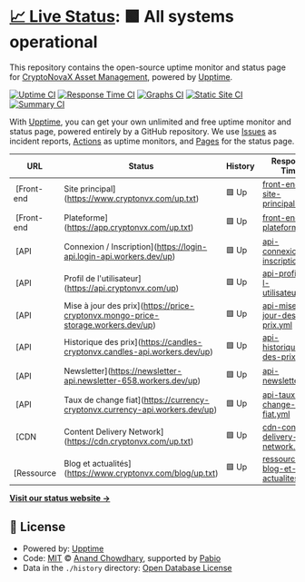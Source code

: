 # [📈 Live Status](https://CryptoNovaX.github.io/web-status): <!--live status--> **🟩 All systems operational**

This repository contains the open-source uptime monitor and status page for [CryptoNovaX Asset Management](https://www.cryptonvx.com/), powered by [Upptime](https://github.com/upptime/upptime).

[![Uptime CI](https://github.com/CryptoNovaX/web-status/workflows/Uptime%20CI/badge.svg)](https://github.com/CryptoNovaX/web-status/actions?query=workflow%3A%22Uptime+CI%22)
[![Response Time CI](https://github.com/CryptoNovaX/web-status/workflows/Response%20Time%20CI/badge.svg)](https://github.com/CryptoNovaX/web-status/actions?query=workflow%3A%22Response+Time+CI%22)
[![Graphs CI](https://github.com/CryptoNovaX/web-status/workflows/Graphs%20CI/badge.svg)](https://github.com/CryptoNovaX/web-status/actions?query=workflow%3A%22Graphs+CI%22)
[![Static Site CI](https://github.com/CryptoNovaX/web-status/workflows/Static%20Site%20CI/badge.svg)](https://github.com/CryptoNovaX/web-status/actions?query=workflow%3A%22Static+Site+CI%22)
[![Summary CI](https://github.com/CryptoNovaX/web-status/workflows/Summary%20CI/badge.svg)](https://github.com/CryptoNovaX/web-status/actions?query=workflow%3A%22Summary+CI%22)

With [Upptime](https://upptime.js.org), you can get your own unlimited and free uptime monitor and status page, powered entirely by a GitHub repository. We use [Issues](https://github.com/CryptoNovaX/web-status/issues) as incident reports, [Actions](https://github.com/CryptoNovaX/web-status/actions) as uptime monitors, and [Pages](https://CryptoNovaX.github.io/web-status) for the status page.

<!--start: status pages-->
<!-- This summary is generated by Upptime (https://github.com/upptime/upptime) -->
<!-- Do not edit this manually, your changes will be overwritten -->
<!-- prettier-ignore -->
| URL | Status | History | Response Time | Uptime |
| --- | ------ | ------- | ------------- | ------ |
| <img alt="" src="https://icons.duckduckgo.com/ip3/www.cryptonvx.com.ico" height="13"> [Front-end | Site principal](https://www.cryptonvx.com/up.txt) | 🟩 Up | [front-end-site-principal.yml](https://github.com/CryptoNovaX/web-status/commits/HEAD/history/front-end-site-principal.yml) | <details><summary><img alt="Response time graph" src="./graphs/front-end-site-principal/response-time-week.png" height="20"> 182ms</summary><br><a href="https://status.cryptonvx.com/history/front-end-site-principal"><img alt="Response time 200" src="https://img.shields.io/endpoint?url=https%3A%2F%2Fraw.githubusercontent.com%2FCryptoNovaX%2Fweb-status%2FHEAD%2Fapi%2Ffront-end-site-principal%2Fresponse-time.json"></a><br><a href="https://status.cryptonvx.com/history/front-end-site-principal"><img alt="24-hour response time 176" src="https://img.shields.io/endpoint?url=https%3A%2F%2Fraw.githubusercontent.com%2FCryptoNovaX%2Fweb-status%2FHEAD%2Fapi%2Ffront-end-site-principal%2Fresponse-time-day.json"></a><br><a href="https://status.cryptonvx.com/history/front-end-site-principal"><img alt="7-day response time 182" src="https://img.shields.io/endpoint?url=https%3A%2F%2Fraw.githubusercontent.com%2FCryptoNovaX%2Fweb-status%2FHEAD%2Fapi%2Ffront-end-site-principal%2Fresponse-time-week.json"></a><br><a href="https://status.cryptonvx.com/history/front-end-site-principal"><img alt="30-day response time 217" src="https://img.shields.io/endpoint?url=https%3A%2F%2Fraw.githubusercontent.com%2FCryptoNovaX%2Fweb-status%2FHEAD%2Fapi%2Ffront-end-site-principal%2Fresponse-time-month.json"></a><br><a href="https://status.cryptonvx.com/history/front-end-site-principal"><img alt="1-year response time 200" src="https://img.shields.io/endpoint?url=https%3A%2F%2Fraw.githubusercontent.com%2FCryptoNovaX%2Fweb-status%2FHEAD%2Fapi%2Ffront-end-site-principal%2Fresponse-time-year.json"></a></details> | <details><summary><a href="https://status.cryptonvx.com/history/front-end-site-principal">100.00%</a></summary><a href="https://status.cryptonvx.com/history/front-end-site-principal"><img alt="All-time uptime 100.00%" src="https://img.shields.io/endpoint?url=https%3A%2F%2Fraw.githubusercontent.com%2FCryptoNovaX%2Fweb-status%2FHEAD%2Fapi%2Ffront-end-site-principal%2Fuptime.json"></a><br><a href="https://status.cryptonvx.com/history/front-end-site-principal"><img alt="24-hour uptime 100.00%" src="https://img.shields.io/endpoint?url=https%3A%2F%2Fraw.githubusercontent.com%2FCryptoNovaX%2Fweb-status%2FHEAD%2Fapi%2Ffront-end-site-principal%2Fuptime-day.json"></a><br><a href="https://status.cryptonvx.com/history/front-end-site-principal"><img alt="7-day uptime 100.00%" src="https://img.shields.io/endpoint?url=https%3A%2F%2Fraw.githubusercontent.com%2FCryptoNovaX%2Fweb-status%2FHEAD%2Fapi%2Ffront-end-site-principal%2Fuptime-week.json"></a><br><a href="https://status.cryptonvx.com/history/front-end-site-principal"><img alt="30-day uptime 100.00%" src="https://img.shields.io/endpoint?url=https%3A%2F%2Fraw.githubusercontent.com%2FCryptoNovaX%2Fweb-status%2FHEAD%2Fapi%2Ffront-end-site-principal%2Fuptime-month.json"></a><br><a href="https://status.cryptonvx.com/history/front-end-site-principal"><img alt="1-year uptime 100.00%" src="https://img.shields.io/endpoint?url=https%3A%2F%2Fraw.githubusercontent.com%2FCryptoNovaX%2Fweb-status%2FHEAD%2Fapi%2Ffront-end-site-principal%2Fuptime-year.json"></a></details>
| <img alt="" src="https://icons.duckduckgo.com/ip3/app.cryptonvx.com.ico" height="13"> [Front-end | Plateforme](https://app.cryptonvx.com/up.txt) | 🟩 Up | [front-end-plateforme.yml](https://github.com/CryptoNovaX/web-status/commits/HEAD/history/front-end-plateforme.yml) | <details><summary><img alt="Response time graph" src="./graphs/front-end-plateforme/response-time-week.png" height="20"> 172ms</summary><br><a href="https://status.cryptonvx.com/history/front-end-plateforme"><img alt="Response time 200" src="https://img.shields.io/endpoint?url=https%3A%2F%2Fraw.githubusercontent.com%2FCryptoNovaX%2Fweb-status%2FHEAD%2Fapi%2Ffront-end-plateforme%2Fresponse-time.json"></a><br><a href="https://status.cryptonvx.com/history/front-end-plateforme"><img alt="24-hour response time 161" src="https://img.shields.io/endpoint?url=https%3A%2F%2Fraw.githubusercontent.com%2FCryptoNovaX%2Fweb-status%2FHEAD%2Fapi%2Ffront-end-plateforme%2Fresponse-time-day.json"></a><br><a href="https://status.cryptonvx.com/history/front-end-plateforme"><img alt="7-day response time 172" src="https://img.shields.io/endpoint?url=https%3A%2F%2Fraw.githubusercontent.com%2FCryptoNovaX%2Fweb-status%2FHEAD%2Fapi%2Ffront-end-plateforme%2Fresponse-time-week.json"></a><br><a href="https://status.cryptonvx.com/history/front-end-plateforme"><img alt="30-day response time 234" src="https://img.shields.io/endpoint?url=https%3A%2F%2Fraw.githubusercontent.com%2FCryptoNovaX%2Fweb-status%2FHEAD%2Fapi%2Ffront-end-plateforme%2Fresponse-time-month.json"></a><br><a href="https://status.cryptonvx.com/history/front-end-plateforme"><img alt="1-year response time 200" src="https://img.shields.io/endpoint?url=https%3A%2F%2Fraw.githubusercontent.com%2FCryptoNovaX%2Fweb-status%2FHEAD%2Fapi%2Ffront-end-plateforme%2Fresponse-time-year.json"></a></details> | <details><summary><a href="https://status.cryptonvx.com/history/front-end-plateforme">100.00%</a></summary><a href="https://status.cryptonvx.com/history/front-end-plateforme"><img alt="All-time uptime 100.00%" src="https://img.shields.io/endpoint?url=https%3A%2F%2Fraw.githubusercontent.com%2FCryptoNovaX%2Fweb-status%2FHEAD%2Fapi%2Ffront-end-plateforme%2Fuptime.json"></a><br><a href="https://status.cryptonvx.com/history/front-end-plateforme"><img alt="24-hour uptime 100.00%" src="https://img.shields.io/endpoint?url=https%3A%2F%2Fraw.githubusercontent.com%2FCryptoNovaX%2Fweb-status%2FHEAD%2Fapi%2Ffront-end-plateforme%2Fuptime-day.json"></a><br><a href="https://status.cryptonvx.com/history/front-end-plateforme"><img alt="7-day uptime 100.00%" src="https://img.shields.io/endpoint?url=https%3A%2F%2Fraw.githubusercontent.com%2FCryptoNovaX%2Fweb-status%2FHEAD%2Fapi%2Ffront-end-plateforme%2Fuptime-week.json"></a><br><a href="https://status.cryptonvx.com/history/front-end-plateforme"><img alt="30-day uptime 100.00%" src="https://img.shields.io/endpoint?url=https%3A%2F%2Fraw.githubusercontent.com%2FCryptoNovaX%2Fweb-status%2FHEAD%2Fapi%2Ffront-end-plateforme%2Fuptime-month.json"></a><br><a href="https://status.cryptonvx.com/history/front-end-plateforme"><img alt="1-year uptime 100.00%" src="https://img.shields.io/endpoint?url=https%3A%2F%2Fraw.githubusercontent.com%2FCryptoNovaX%2Fweb-status%2FHEAD%2Fapi%2Ffront-end-plateforme%2Fuptime-year.json"></a></details>
| <img alt="" src="https://icons.duckduckgo.com/ip3/login-api.login-api.workers.dev.ico" height="13"> [API | Connexion / Inscription](https://login-api.login-api.workers.dev/up) | 🟩 Up | [api-connexion-inscription.yml](https://github.com/CryptoNovaX/web-status/commits/HEAD/history/api-connexion-inscription.yml) | <details><summary><img alt="Response time graph" src="./graphs/api-connexion-inscription/response-time-week.png" height="20"> 166ms</summary><br><a href="https://status.cryptonvx.com/history/api-connexion-inscription"><img alt="Response time 170" src="https://img.shields.io/endpoint?url=https%3A%2F%2Fraw.githubusercontent.com%2FCryptoNovaX%2Fweb-status%2FHEAD%2Fapi%2Fapi-connexion-inscription%2Fresponse-time.json"></a><br><a href="https://status.cryptonvx.com/history/api-connexion-inscription"><img alt="24-hour response time 129" src="https://img.shields.io/endpoint?url=https%3A%2F%2Fraw.githubusercontent.com%2FCryptoNovaX%2Fweb-status%2FHEAD%2Fapi%2Fapi-connexion-inscription%2Fresponse-time-day.json"></a><br><a href="https://status.cryptonvx.com/history/api-connexion-inscription"><img alt="7-day response time 166" src="https://img.shields.io/endpoint?url=https%3A%2F%2Fraw.githubusercontent.com%2FCryptoNovaX%2Fweb-status%2FHEAD%2Fapi%2Fapi-connexion-inscription%2Fresponse-time-week.json"></a><br><a href="https://status.cryptonvx.com/history/api-connexion-inscription"><img alt="30-day response time 180" src="https://img.shields.io/endpoint?url=https%3A%2F%2Fraw.githubusercontent.com%2FCryptoNovaX%2Fweb-status%2FHEAD%2Fapi%2Fapi-connexion-inscription%2Fresponse-time-month.json"></a><br><a href="https://status.cryptonvx.com/history/api-connexion-inscription"><img alt="1-year response time 170" src="https://img.shields.io/endpoint?url=https%3A%2F%2Fraw.githubusercontent.com%2FCryptoNovaX%2Fweb-status%2FHEAD%2Fapi%2Fapi-connexion-inscription%2Fresponse-time-year.json"></a></details> | <details><summary><a href="https://status.cryptonvx.com/history/api-connexion-inscription">100.00%</a></summary><a href="https://status.cryptonvx.com/history/api-connexion-inscription"><img alt="All-time uptime 100.00%" src="https://img.shields.io/endpoint?url=https%3A%2F%2Fraw.githubusercontent.com%2FCryptoNovaX%2Fweb-status%2FHEAD%2Fapi%2Fapi-connexion-inscription%2Fuptime.json"></a><br><a href="https://status.cryptonvx.com/history/api-connexion-inscription"><img alt="24-hour uptime 100.00%" src="https://img.shields.io/endpoint?url=https%3A%2F%2Fraw.githubusercontent.com%2FCryptoNovaX%2Fweb-status%2FHEAD%2Fapi%2Fapi-connexion-inscription%2Fuptime-day.json"></a><br><a href="https://status.cryptonvx.com/history/api-connexion-inscription"><img alt="7-day uptime 100.00%" src="https://img.shields.io/endpoint?url=https%3A%2F%2Fraw.githubusercontent.com%2FCryptoNovaX%2Fweb-status%2FHEAD%2Fapi%2Fapi-connexion-inscription%2Fuptime-week.json"></a><br><a href="https://status.cryptonvx.com/history/api-connexion-inscription"><img alt="30-day uptime 100.00%" src="https://img.shields.io/endpoint?url=https%3A%2F%2Fraw.githubusercontent.com%2FCryptoNovaX%2Fweb-status%2FHEAD%2Fapi%2Fapi-connexion-inscription%2Fuptime-month.json"></a><br><a href="https://status.cryptonvx.com/history/api-connexion-inscription"><img alt="1-year uptime 100.00%" src="https://img.shields.io/endpoint?url=https%3A%2F%2Fraw.githubusercontent.com%2FCryptoNovaX%2Fweb-status%2FHEAD%2Fapi%2Fapi-connexion-inscription%2Fuptime-year.json"></a></details>
| <img alt="" src="https://icons.duckduckgo.com/ip3/api.cryptonvx.com.ico" height="13"> [API | Profil de l'utilisateur](https://api.cryptonvx.com/up) | 🟩 Up | [api-profil-de-l-utilisateur.yml](https://github.com/CryptoNovaX/web-status/commits/HEAD/history/api-profil-de-l-utilisateur.yml) | <details><summary><img alt="Response time graph" src="./graphs/api-profil-de-l-utilisateur/response-time-week.png" height="20"> 185ms</summary><br><a href="https://status.cryptonvx.com/history/api-profil-de-l-utilisateur"><img alt="Response time 186" src="https://img.shields.io/endpoint?url=https%3A%2F%2Fraw.githubusercontent.com%2FCryptoNovaX%2Fweb-status%2FHEAD%2Fapi%2Fapi-profil-de-l-utilisateur%2Fresponse-time.json"></a><br><a href="https://status.cryptonvx.com/history/api-profil-de-l-utilisateur"><img alt="24-hour response time 136" src="https://img.shields.io/endpoint?url=https%3A%2F%2Fraw.githubusercontent.com%2FCryptoNovaX%2Fweb-status%2FHEAD%2Fapi%2Fapi-profil-de-l-utilisateur%2Fresponse-time-day.json"></a><br><a href="https://status.cryptonvx.com/history/api-profil-de-l-utilisateur"><img alt="7-day response time 185" src="https://img.shields.io/endpoint?url=https%3A%2F%2Fraw.githubusercontent.com%2FCryptoNovaX%2Fweb-status%2FHEAD%2Fapi%2Fapi-profil-de-l-utilisateur%2Fresponse-time-week.json"></a><br><a href="https://status.cryptonvx.com/history/api-profil-de-l-utilisateur"><img alt="30-day response time 218" src="https://img.shields.io/endpoint?url=https%3A%2F%2Fraw.githubusercontent.com%2FCryptoNovaX%2Fweb-status%2FHEAD%2Fapi%2Fapi-profil-de-l-utilisateur%2Fresponse-time-month.json"></a><br><a href="https://status.cryptonvx.com/history/api-profil-de-l-utilisateur"><img alt="1-year response time 186" src="https://img.shields.io/endpoint?url=https%3A%2F%2Fraw.githubusercontent.com%2FCryptoNovaX%2Fweb-status%2FHEAD%2Fapi%2Fapi-profil-de-l-utilisateur%2Fresponse-time-year.json"></a></details> | <details><summary><a href="https://status.cryptonvx.com/history/api-profil-de-l-utilisateur">100.00%</a></summary><a href="https://status.cryptonvx.com/history/api-profil-de-l-utilisateur"><img alt="All-time uptime 100.00%" src="https://img.shields.io/endpoint?url=https%3A%2F%2Fraw.githubusercontent.com%2FCryptoNovaX%2Fweb-status%2FHEAD%2Fapi%2Fapi-profil-de-l-utilisateur%2Fuptime.json"></a><br><a href="https://status.cryptonvx.com/history/api-profil-de-l-utilisateur"><img alt="24-hour uptime 100.00%" src="https://img.shields.io/endpoint?url=https%3A%2F%2Fraw.githubusercontent.com%2FCryptoNovaX%2Fweb-status%2FHEAD%2Fapi%2Fapi-profil-de-l-utilisateur%2Fuptime-day.json"></a><br><a href="https://status.cryptonvx.com/history/api-profil-de-l-utilisateur"><img alt="7-day uptime 100.00%" src="https://img.shields.io/endpoint?url=https%3A%2F%2Fraw.githubusercontent.com%2FCryptoNovaX%2Fweb-status%2FHEAD%2Fapi%2Fapi-profil-de-l-utilisateur%2Fuptime-week.json"></a><br><a href="https://status.cryptonvx.com/history/api-profil-de-l-utilisateur"><img alt="30-day uptime 100.00%" src="https://img.shields.io/endpoint?url=https%3A%2F%2Fraw.githubusercontent.com%2FCryptoNovaX%2Fweb-status%2FHEAD%2Fapi%2Fapi-profil-de-l-utilisateur%2Fuptime-month.json"></a><br><a href="https://status.cryptonvx.com/history/api-profil-de-l-utilisateur"><img alt="1-year uptime 100.00%" src="https://img.shields.io/endpoint?url=https%3A%2F%2Fraw.githubusercontent.com%2FCryptoNovaX%2Fweb-status%2FHEAD%2Fapi%2Fapi-profil-de-l-utilisateur%2Fuptime-year.json"></a></details>
| <img alt="" src="https://icons.duckduckgo.com/ip3/price-cryptonvx.mongo-price-storage.workers.dev.ico" height="13"> [API | Mise à jour des prix](https://price-cryptonvx.mongo-price-storage.workers.dev/up) | 🟩 Up | [api-mise-a-jour-des-prix.yml](https://github.com/CryptoNovaX/web-status/commits/HEAD/history/api-mise-a-jour-des-prix.yml) | <details><summary><img alt="Response time graph" src="./graphs/api-mise-a-jour-des-prix/response-time-week.png" height="20"> 183ms</summary><br><a href="https://status.cryptonvx.com/history/api-mise-a-jour-des-prix"><img alt="Response time 169" src="https://img.shields.io/endpoint?url=https%3A%2F%2Fraw.githubusercontent.com%2FCryptoNovaX%2Fweb-status%2FHEAD%2Fapi%2Fapi-mise-a-jour-des-prix%2Fresponse-time.json"></a><br><a href="https://status.cryptonvx.com/history/api-mise-a-jour-des-prix"><img alt="24-hour response time 130" src="https://img.shields.io/endpoint?url=https%3A%2F%2Fraw.githubusercontent.com%2FCryptoNovaX%2Fweb-status%2FHEAD%2Fapi%2Fapi-mise-a-jour-des-prix%2Fresponse-time-day.json"></a><br><a href="https://status.cryptonvx.com/history/api-mise-a-jour-des-prix"><img alt="7-day response time 183" src="https://img.shields.io/endpoint?url=https%3A%2F%2Fraw.githubusercontent.com%2FCryptoNovaX%2Fweb-status%2FHEAD%2Fapi%2Fapi-mise-a-jour-des-prix%2Fresponse-time-week.json"></a><br><a href="https://status.cryptonvx.com/history/api-mise-a-jour-des-prix"><img alt="30-day response time 198" src="https://img.shields.io/endpoint?url=https%3A%2F%2Fraw.githubusercontent.com%2FCryptoNovaX%2Fweb-status%2FHEAD%2Fapi%2Fapi-mise-a-jour-des-prix%2Fresponse-time-month.json"></a><br><a href="https://status.cryptonvx.com/history/api-mise-a-jour-des-prix"><img alt="1-year response time 169" src="https://img.shields.io/endpoint?url=https%3A%2F%2Fraw.githubusercontent.com%2FCryptoNovaX%2Fweb-status%2FHEAD%2Fapi%2Fapi-mise-a-jour-des-prix%2Fresponse-time-year.json"></a></details> | <details><summary><a href="https://status.cryptonvx.com/history/api-mise-a-jour-des-prix">100.00%</a></summary><a href="https://status.cryptonvx.com/history/api-mise-a-jour-des-prix"><img alt="All-time uptime 100.00%" src="https://img.shields.io/endpoint?url=https%3A%2F%2Fraw.githubusercontent.com%2FCryptoNovaX%2Fweb-status%2FHEAD%2Fapi%2Fapi-mise-a-jour-des-prix%2Fuptime.json"></a><br><a href="https://status.cryptonvx.com/history/api-mise-a-jour-des-prix"><img alt="24-hour uptime 100.00%" src="https://img.shields.io/endpoint?url=https%3A%2F%2Fraw.githubusercontent.com%2FCryptoNovaX%2Fweb-status%2FHEAD%2Fapi%2Fapi-mise-a-jour-des-prix%2Fuptime-day.json"></a><br><a href="https://status.cryptonvx.com/history/api-mise-a-jour-des-prix"><img alt="7-day uptime 100.00%" src="https://img.shields.io/endpoint?url=https%3A%2F%2Fraw.githubusercontent.com%2FCryptoNovaX%2Fweb-status%2FHEAD%2Fapi%2Fapi-mise-a-jour-des-prix%2Fuptime-week.json"></a><br><a href="https://status.cryptonvx.com/history/api-mise-a-jour-des-prix"><img alt="30-day uptime 100.00%" src="https://img.shields.io/endpoint?url=https%3A%2F%2Fraw.githubusercontent.com%2FCryptoNovaX%2Fweb-status%2FHEAD%2Fapi%2Fapi-mise-a-jour-des-prix%2Fuptime-month.json"></a><br><a href="https://status.cryptonvx.com/history/api-mise-a-jour-des-prix"><img alt="1-year uptime 100.00%" src="https://img.shields.io/endpoint?url=https%3A%2F%2Fraw.githubusercontent.com%2FCryptoNovaX%2Fweb-status%2FHEAD%2Fapi%2Fapi-mise-a-jour-des-prix%2Fuptime-year.json"></a></details>
| <img alt="" src="https://icons.duckduckgo.com/ip3/candles-cryptonvx.candles-api.workers.dev.ico" height="13"> [API | Historique des prix](https://candles-cryptonvx.candles-api.workers.dev/up) | 🟩 Up | [api-historique-des-prix.yml](https://github.com/CryptoNovaX/web-status/commits/HEAD/history/api-historique-des-prix.yml) | <details><summary><img alt="Response time graph" src="./graphs/api-historique-des-prix/response-time-week.png" height="20"> 122ms</summary><br><a href="https://status.cryptonvx.com/history/api-historique-des-prix"><img alt="Response time 155" src="https://img.shields.io/endpoint?url=https%3A%2F%2Fraw.githubusercontent.com%2FCryptoNovaX%2Fweb-status%2FHEAD%2Fapi%2Fapi-historique-des-prix%2Fresponse-time.json"></a><br><a href="https://status.cryptonvx.com/history/api-historique-des-prix"><img alt="24-hour response time 155" src="https://img.shields.io/endpoint?url=https%3A%2F%2Fraw.githubusercontent.com%2FCryptoNovaX%2Fweb-status%2FHEAD%2Fapi%2Fapi-historique-des-prix%2Fresponse-time-day.json"></a><br><a href="https://status.cryptonvx.com/history/api-historique-des-prix"><img alt="7-day response time 122" src="https://img.shields.io/endpoint?url=https%3A%2F%2Fraw.githubusercontent.com%2FCryptoNovaX%2Fweb-status%2FHEAD%2Fapi%2Fapi-historique-des-prix%2Fresponse-time-week.json"></a><br><a href="https://status.cryptonvx.com/history/api-historique-des-prix"><img alt="30-day response time 175" src="https://img.shields.io/endpoint?url=https%3A%2F%2Fraw.githubusercontent.com%2FCryptoNovaX%2Fweb-status%2FHEAD%2Fapi%2Fapi-historique-des-prix%2Fresponse-time-month.json"></a><br><a href="https://status.cryptonvx.com/history/api-historique-des-prix"><img alt="1-year response time 155" src="https://img.shields.io/endpoint?url=https%3A%2F%2Fraw.githubusercontent.com%2FCryptoNovaX%2Fweb-status%2FHEAD%2Fapi%2Fapi-historique-des-prix%2Fresponse-time-year.json"></a></details> | <details><summary><a href="https://status.cryptonvx.com/history/api-historique-des-prix">100.00%</a></summary><a href="https://status.cryptonvx.com/history/api-historique-des-prix"><img alt="All-time uptime 100.00%" src="https://img.shields.io/endpoint?url=https%3A%2F%2Fraw.githubusercontent.com%2FCryptoNovaX%2Fweb-status%2FHEAD%2Fapi%2Fapi-historique-des-prix%2Fuptime.json"></a><br><a href="https://status.cryptonvx.com/history/api-historique-des-prix"><img alt="24-hour uptime 100.00%" src="https://img.shields.io/endpoint?url=https%3A%2F%2Fraw.githubusercontent.com%2FCryptoNovaX%2Fweb-status%2FHEAD%2Fapi%2Fapi-historique-des-prix%2Fuptime-day.json"></a><br><a href="https://status.cryptonvx.com/history/api-historique-des-prix"><img alt="7-day uptime 100.00%" src="https://img.shields.io/endpoint?url=https%3A%2F%2Fraw.githubusercontent.com%2FCryptoNovaX%2Fweb-status%2FHEAD%2Fapi%2Fapi-historique-des-prix%2Fuptime-week.json"></a><br><a href="https://status.cryptonvx.com/history/api-historique-des-prix"><img alt="30-day uptime 100.00%" src="https://img.shields.io/endpoint?url=https%3A%2F%2Fraw.githubusercontent.com%2FCryptoNovaX%2Fweb-status%2FHEAD%2Fapi%2Fapi-historique-des-prix%2Fuptime-month.json"></a><br><a href="https://status.cryptonvx.com/history/api-historique-des-prix"><img alt="1-year uptime 100.00%" src="https://img.shields.io/endpoint?url=https%3A%2F%2Fraw.githubusercontent.com%2FCryptoNovaX%2Fweb-status%2FHEAD%2Fapi%2Fapi-historique-des-prix%2Fuptime-year.json"></a></details>
| <img alt="" src="https://icons.duckduckgo.com/ip3/newsletter-api.newsletter-658.workers.dev.ico" height="13"> [API | Newsletter](https://newsletter-api.newsletter-658.workers.dev/up) | 🟩 Up | [api-newsletter.yml](https://github.com/CryptoNovaX/web-status/commits/HEAD/history/api-newsletter.yml) | <details><summary><img alt="Response time graph" src="./graphs/api-newsletter/response-time-week.png" height="20"> 171ms</summary><br><a href="https://status.cryptonvx.com/history/api-newsletter"><img alt="Response time 164" src="https://img.shields.io/endpoint?url=https%3A%2F%2Fraw.githubusercontent.com%2FCryptoNovaX%2Fweb-status%2FHEAD%2Fapi%2Fapi-newsletter%2Fresponse-time.json"></a><br><a href="https://status.cryptonvx.com/history/api-newsletter"><img alt="24-hour response time 241" src="https://img.shields.io/endpoint?url=https%3A%2F%2Fraw.githubusercontent.com%2FCryptoNovaX%2Fweb-status%2FHEAD%2Fapi%2Fapi-newsletter%2Fresponse-time-day.json"></a><br><a href="https://status.cryptonvx.com/history/api-newsletter"><img alt="7-day response time 171" src="https://img.shields.io/endpoint?url=https%3A%2F%2Fraw.githubusercontent.com%2FCryptoNovaX%2Fweb-status%2FHEAD%2Fapi%2Fapi-newsletter%2Fresponse-time-week.json"></a><br><a href="https://status.cryptonvx.com/history/api-newsletter"><img alt="30-day response time 187" src="https://img.shields.io/endpoint?url=https%3A%2F%2Fraw.githubusercontent.com%2FCryptoNovaX%2Fweb-status%2FHEAD%2Fapi%2Fapi-newsletter%2Fresponse-time-month.json"></a><br><a href="https://status.cryptonvx.com/history/api-newsletter"><img alt="1-year response time 164" src="https://img.shields.io/endpoint?url=https%3A%2F%2Fraw.githubusercontent.com%2FCryptoNovaX%2Fweb-status%2FHEAD%2Fapi%2Fapi-newsletter%2Fresponse-time-year.json"></a></details> | <details><summary><a href="https://status.cryptonvx.com/history/api-newsletter">100.00%</a></summary><a href="https://status.cryptonvx.com/history/api-newsletter"><img alt="All-time uptime 100.00%" src="https://img.shields.io/endpoint?url=https%3A%2F%2Fraw.githubusercontent.com%2FCryptoNovaX%2Fweb-status%2FHEAD%2Fapi%2Fapi-newsletter%2Fuptime.json"></a><br><a href="https://status.cryptonvx.com/history/api-newsletter"><img alt="24-hour uptime 100.00%" src="https://img.shields.io/endpoint?url=https%3A%2F%2Fraw.githubusercontent.com%2FCryptoNovaX%2Fweb-status%2FHEAD%2Fapi%2Fapi-newsletter%2Fuptime-day.json"></a><br><a href="https://status.cryptonvx.com/history/api-newsletter"><img alt="7-day uptime 100.00%" src="https://img.shields.io/endpoint?url=https%3A%2F%2Fraw.githubusercontent.com%2FCryptoNovaX%2Fweb-status%2FHEAD%2Fapi%2Fapi-newsletter%2Fuptime-week.json"></a><br><a href="https://status.cryptonvx.com/history/api-newsletter"><img alt="30-day uptime 100.00%" src="https://img.shields.io/endpoint?url=https%3A%2F%2Fraw.githubusercontent.com%2FCryptoNovaX%2Fweb-status%2FHEAD%2Fapi%2Fapi-newsletter%2Fuptime-month.json"></a><br><a href="https://status.cryptonvx.com/history/api-newsletter"><img alt="1-year uptime 100.00%" src="https://img.shields.io/endpoint?url=https%3A%2F%2Fraw.githubusercontent.com%2FCryptoNovaX%2Fweb-status%2FHEAD%2Fapi%2Fapi-newsletter%2Fuptime-year.json"></a></details>
| <img alt="" src="https://icons.duckduckgo.com/ip3/currency-cryptonvx.currency-api.workers.dev.ico" height="13"> [API | Taux de change fiat](https://currency-cryptonvx.currency-api.workers.dev/up) | 🟩 Up | [api-taux-de-change-fiat.yml](https://github.com/CryptoNovaX/web-status/commits/HEAD/history/api-taux-de-change-fiat.yml) | <details><summary><img alt="Response time graph" src="./graphs/api-taux-de-change-fiat/response-time-week.png" height="20"> 146ms</summary><br><a href="https://status.cryptonvx.com/history/api-taux-de-change-fiat"><img alt="Response time 146" src="https://img.shields.io/endpoint?url=https%3A%2F%2Fraw.githubusercontent.com%2FCryptoNovaX%2Fweb-status%2FHEAD%2Fapi%2Fapi-taux-de-change-fiat%2Fresponse-time.json"></a><br><a href="https://status.cryptonvx.com/history/api-taux-de-change-fiat"><img alt="24-hour response time 184" src="https://img.shields.io/endpoint?url=https%3A%2F%2Fraw.githubusercontent.com%2FCryptoNovaX%2Fweb-status%2FHEAD%2Fapi%2Fapi-taux-de-change-fiat%2Fresponse-time-day.json"></a><br><a href="https://status.cryptonvx.com/history/api-taux-de-change-fiat"><img alt="7-day response time 146" src="https://img.shields.io/endpoint?url=https%3A%2F%2Fraw.githubusercontent.com%2FCryptoNovaX%2Fweb-status%2FHEAD%2Fapi%2Fapi-taux-de-change-fiat%2Fresponse-time-week.json"></a><br><a href="https://status.cryptonvx.com/history/api-taux-de-change-fiat"><img alt="30-day response time 168" src="https://img.shields.io/endpoint?url=https%3A%2F%2Fraw.githubusercontent.com%2FCryptoNovaX%2Fweb-status%2FHEAD%2Fapi%2Fapi-taux-de-change-fiat%2Fresponse-time-month.json"></a><br><a href="https://status.cryptonvx.com/history/api-taux-de-change-fiat"><img alt="1-year response time 146" src="https://img.shields.io/endpoint?url=https%3A%2F%2Fraw.githubusercontent.com%2FCryptoNovaX%2Fweb-status%2FHEAD%2Fapi%2Fapi-taux-de-change-fiat%2Fresponse-time-year.json"></a></details> | <details><summary><a href="https://status.cryptonvx.com/history/api-taux-de-change-fiat">100.00%</a></summary><a href="https://status.cryptonvx.com/history/api-taux-de-change-fiat"><img alt="All-time uptime 100.00%" src="https://img.shields.io/endpoint?url=https%3A%2F%2Fraw.githubusercontent.com%2FCryptoNovaX%2Fweb-status%2FHEAD%2Fapi%2Fapi-taux-de-change-fiat%2Fuptime.json"></a><br><a href="https://status.cryptonvx.com/history/api-taux-de-change-fiat"><img alt="24-hour uptime 100.00%" src="https://img.shields.io/endpoint?url=https%3A%2F%2Fraw.githubusercontent.com%2FCryptoNovaX%2Fweb-status%2FHEAD%2Fapi%2Fapi-taux-de-change-fiat%2Fuptime-day.json"></a><br><a href="https://status.cryptonvx.com/history/api-taux-de-change-fiat"><img alt="7-day uptime 100.00%" src="https://img.shields.io/endpoint?url=https%3A%2F%2Fraw.githubusercontent.com%2FCryptoNovaX%2Fweb-status%2FHEAD%2Fapi%2Fapi-taux-de-change-fiat%2Fuptime-week.json"></a><br><a href="https://status.cryptonvx.com/history/api-taux-de-change-fiat"><img alt="30-day uptime 100.00%" src="https://img.shields.io/endpoint?url=https%3A%2F%2Fraw.githubusercontent.com%2FCryptoNovaX%2Fweb-status%2FHEAD%2Fapi%2Fapi-taux-de-change-fiat%2Fuptime-month.json"></a><br><a href="https://status.cryptonvx.com/history/api-taux-de-change-fiat"><img alt="1-year uptime 100.00%" src="https://img.shields.io/endpoint?url=https%3A%2F%2Fraw.githubusercontent.com%2FCryptoNovaX%2Fweb-status%2FHEAD%2Fapi%2Fapi-taux-de-change-fiat%2Fuptime-year.json"></a></details>
| <img alt="" src="https://icons.duckduckgo.com/ip3/cdn.cryptonvx.com.ico" height="13"> [CDN | Content Delivery Network](https://cdn.cryptonvx.com/up.txt) | 🟩 Up | [cdn-content-delivery-network.yml](https://github.com/CryptoNovaX/web-status/commits/HEAD/history/cdn-content-delivery-network.yml) | <details><summary><img alt="Response time graph" src="./graphs/cdn-content-delivery-network/response-time-week.png" height="20"> 193ms</summary><br><a href="https://status.cryptonvx.com/history/cdn-content-delivery-network"><img alt="Response time 234" src="https://img.shields.io/endpoint?url=https%3A%2F%2Fraw.githubusercontent.com%2FCryptoNovaX%2Fweb-status%2FHEAD%2Fapi%2Fcdn-content-delivery-network%2Fresponse-time.json"></a><br><a href="https://status.cryptonvx.com/history/cdn-content-delivery-network"><img alt="24-hour response time 185" src="https://img.shields.io/endpoint?url=https%3A%2F%2Fraw.githubusercontent.com%2FCryptoNovaX%2Fweb-status%2FHEAD%2Fapi%2Fcdn-content-delivery-network%2Fresponse-time-day.json"></a><br><a href="https://status.cryptonvx.com/history/cdn-content-delivery-network"><img alt="7-day response time 193" src="https://img.shields.io/endpoint?url=https%3A%2F%2Fraw.githubusercontent.com%2FCryptoNovaX%2Fweb-status%2FHEAD%2Fapi%2Fcdn-content-delivery-network%2Fresponse-time-week.json"></a><br><a href="https://status.cryptonvx.com/history/cdn-content-delivery-network"><img alt="30-day response time 367" src="https://img.shields.io/endpoint?url=https%3A%2F%2Fraw.githubusercontent.com%2FCryptoNovaX%2Fweb-status%2FHEAD%2Fapi%2Fcdn-content-delivery-network%2Fresponse-time-month.json"></a><br><a href="https://status.cryptonvx.com/history/cdn-content-delivery-network"><img alt="1-year response time 234" src="https://img.shields.io/endpoint?url=https%3A%2F%2Fraw.githubusercontent.com%2FCryptoNovaX%2Fweb-status%2FHEAD%2Fapi%2Fcdn-content-delivery-network%2Fresponse-time-year.json"></a></details> | <details><summary><a href="https://status.cryptonvx.com/history/cdn-content-delivery-network">100.00%</a></summary><a href="https://status.cryptonvx.com/history/cdn-content-delivery-network"><img alt="All-time uptime 100.00%" src="https://img.shields.io/endpoint?url=https%3A%2F%2Fraw.githubusercontent.com%2FCryptoNovaX%2Fweb-status%2FHEAD%2Fapi%2Fcdn-content-delivery-network%2Fuptime.json"></a><br><a href="https://status.cryptonvx.com/history/cdn-content-delivery-network"><img alt="24-hour uptime 100.00%" src="https://img.shields.io/endpoint?url=https%3A%2F%2Fraw.githubusercontent.com%2FCryptoNovaX%2Fweb-status%2FHEAD%2Fapi%2Fcdn-content-delivery-network%2Fuptime-day.json"></a><br><a href="https://status.cryptonvx.com/history/cdn-content-delivery-network"><img alt="7-day uptime 100.00%" src="https://img.shields.io/endpoint?url=https%3A%2F%2Fraw.githubusercontent.com%2FCryptoNovaX%2Fweb-status%2FHEAD%2Fapi%2Fcdn-content-delivery-network%2Fuptime-week.json"></a><br><a href="https://status.cryptonvx.com/history/cdn-content-delivery-network"><img alt="30-day uptime 100.00%" src="https://img.shields.io/endpoint?url=https%3A%2F%2Fraw.githubusercontent.com%2FCryptoNovaX%2Fweb-status%2FHEAD%2Fapi%2Fcdn-content-delivery-network%2Fuptime-month.json"></a><br><a href="https://status.cryptonvx.com/history/cdn-content-delivery-network"><img alt="1-year uptime 100.00%" src="https://img.shields.io/endpoint?url=https%3A%2F%2Fraw.githubusercontent.com%2FCryptoNovaX%2Fweb-status%2FHEAD%2Fapi%2Fcdn-content-delivery-network%2Fuptime-year.json"></a></details>
| <img alt="" src="https://icons.duckduckgo.com/ip3/www.cryptonvx.com.ico" height="13"> [Ressource | Blog et actualités](https://www.cryptonvx.com/blog/up.txt) | 🟩 Up | [ressource-blog-et-actualites.yml](https://github.com/CryptoNovaX/web-status/commits/HEAD/history/ressource-blog-et-actualites.yml) | <details><summary><img alt="Response time graph" src="./graphs/ressource-blog-et-actualites/response-time-week.png" height="20"> 127ms</summary><br><a href="https://status.cryptonvx.com/history/ressource-blog-et-actualites"><img alt="Response time 150" src="https://img.shields.io/endpoint?url=https%3A%2F%2Fraw.githubusercontent.com%2FCryptoNovaX%2Fweb-status%2FHEAD%2Fapi%2Fressource-blog-et-actualites%2Fresponse-time.json"></a><br><a href="https://status.cryptonvx.com/history/ressource-blog-et-actualites"><img alt="24-hour response time 109" src="https://img.shields.io/endpoint?url=https%3A%2F%2Fraw.githubusercontent.com%2FCryptoNovaX%2Fweb-status%2FHEAD%2Fapi%2Fressource-blog-et-actualites%2Fresponse-time-day.json"></a><br><a href="https://status.cryptonvx.com/history/ressource-blog-et-actualites"><img alt="7-day response time 127" src="https://img.shields.io/endpoint?url=https%3A%2F%2Fraw.githubusercontent.com%2FCryptoNovaX%2Fweb-status%2FHEAD%2Fapi%2Fressource-blog-et-actualites%2Fresponse-time-week.json"></a><br><a href="https://status.cryptonvx.com/history/ressource-blog-et-actualites"><img alt="30-day response time 170" src="https://img.shields.io/endpoint?url=https%3A%2F%2Fraw.githubusercontent.com%2FCryptoNovaX%2Fweb-status%2FHEAD%2Fapi%2Fressource-blog-et-actualites%2Fresponse-time-month.json"></a><br><a href="https://status.cryptonvx.com/history/ressource-blog-et-actualites"><img alt="1-year response time 150" src="https://img.shields.io/endpoint?url=https%3A%2F%2Fraw.githubusercontent.com%2FCryptoNovaX%2Fweb-status%2FHEAD%2Fapi%2Fressource-blog-et-actualites%2Fresponse-time-year.json"></a></details> | <details><summary><a href="https://status.cryptonvx.com/history/ressource-blog-et-actualites">100.00%</a></summary><a href="https://status.cryptonvx.com/history/ressource-blog-et-actualites"><img alt="All-time uptime 100.00%" src="https://img.shields.io/endpoint?url=https%3A%2F%2Fraw.githubusercontent.com%2FCryptoNovaX%2Fweb-status%2FHEAD%2Fapi%2Fressource-blog-et-actualites%2Fuptime.json"></a><br><a href="https://status.cryptonvx.com/history/ressource-blog-et-actualites"><img alt="24-hour uptime 100.00%" src="https://img.shields.io/endpoint?url=https%3A%2F%2Fraw.githubusercontent.com%2FCryptoNovaX%2Fweb-status%2FHEAD%2Fapi%2Fressource-blog-et-actualites%2Fuptime-day.json"></a><br><a href="https://status.cryptonvx.com/history/ressource-blog-et-actualites"><img alt="7-day uptime 100.00%" src="https://img.shields.io/endpoint?url=https%3A%2F%2Fraw.githubusercontent.com%2FCryptoNovaX%2Fweb-status%2FHEAD%2Fapi%2Fressource-blog-et-actualites%2Fuptime-week.json"></a><br><a href="https://status.cryptonvx.com/history/ressource-blog-et-actualites"><img alt="30-day uptime 100.00%" src="https://img.shields.io/endpoint?url=https%3A%2F%2Fraw.githubusercontent.com%2FCryptoNovaX%2Fweb-status%2FHEAD%2Fapi%2Fressource-blog-et-actualites%2Fuptime-month.json"></a><br><a href="https://status.cryptonvx.com/history/ressource-blog-et-actualites"><img alt="1-year uptime 100.00%" src="https://img.shields.io/endpoint?url=https%3A%2F%2Fraw.githubusercontent.com%2FCryptoNovaX%2Fweb-status%2FHEAD%2Fapi%2Fressource-blog-et-actualites%2Fuptime-year.json"></a></details>

<!--end: status pages-->

[**Visit our status website →**](https://CryptoNovaX.github.io/web-status)

## 📄 License

- Powered by: [Upptime](https://github.com/upptime/upptime)
- Code: [MIT](./LICENSE) © [Anand Chowdhary](https://anandchowdhary.com), supported by [Pabio](https://pabio.com)
- Data in the `./history` directory: [Open Database License](https://opendatacommons.org/licenses/odbl/1-0/)

